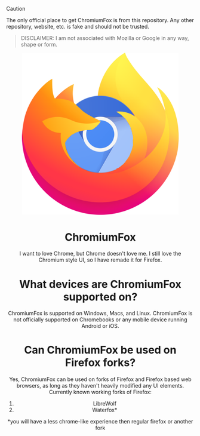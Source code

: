 > [!CAUTION]
> The only official place to get ChromiumFox is from this repository. Any other repository, website, etc. is fake and should not be trusted.

> DISCLAIMER:
> I am not associated with Mozilla or Google in any way, shape or form.

<p align="center">
    <img src="https://raw.githubusercontent.com/IOnlyTakeWins/ChromiumFox/refs/heads/main/ChromiumFox-logo.png" width="420">
</p>

<div align="center">


# ChromiumFox
I want to love Chrome, but Chrome doesn't love me. I still love the Chromium style UI, so I have remade it for Firefox.

# What devices are ChromiumFox supported on?
ChromiumFox is supported on Windows, Macs, and Linux. ChromiumFox is not officially supported on Chromebooks or any mobile device running Android or iOS.

# Can ChromiumFox be used on Firefox forks?
Yes, ChromiumFox can be used on forks of Firefox and Firefox based web browsers, as long as they haven't heavily modified any UI elements.
Currently known working forks of Firefox:
1. LibreWolf
2. Waterfox*

   
*you will have a less chrome-like experience then regular firefox or another fork
